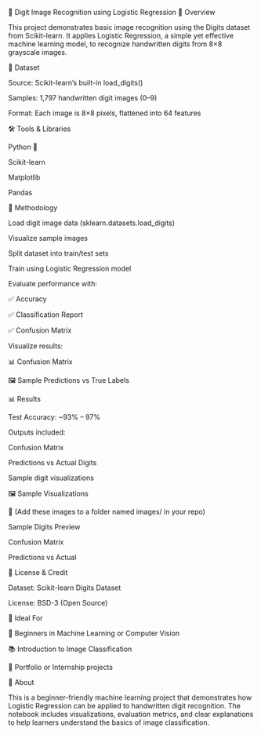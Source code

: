 🔢 Digit Image Recognition using Logistic Regression
📌 Overview

This project demonstrates basic image recognition using the Digits dataset from Scikit-learn.
It applies Logistic Regression, a simple yet effective machine learning model, to recognize handwritten digits from 8×8 grayscale images.

📂 Dataset

Source: Scikit-learn’s built-in load_digits()

Samples: 1,797 handwritten digit images (0–9)

Format: Each image is 8×8 pixels, flattened into 64 features

🛠️ Tools & Libraries

Python 🐍

Scikit-learn

Matplotlib

Pandas

🔎 Methodology

Load digit image data (sklearn.datasets.load_digits)

Visualize sample images

Split dataset into train/test sets

Train using Logistic Regression model

Evaluate performance with:

✅ Accuracy

✅ Classification Report

✅ Confusion Matrix

Visualize results:

📊 Confusion Matrix

🖼️ Sample Predictions vs True Labels

📊 Results

Test Accuracy: ~93% – 97%

Outputs included:

Confusion Matrix

Predictions vs Actual Digits

Sample digit visualizations

🖼️ Sample Visualizations

📌 (Add these images to a folder named images/ in your repo)

Sample Digits Preview

Confusion Matrix

Predictions vs Actual

📜 License & Credit

Dataset: Scikit-learn Digits Dataset

License: BSD-3 (Open Source)

🎯 Ideal For

🔰 Beginners in Machine Learning or Computer Vision

📚 Introduction to Image Classification

💼 Portfolio or Internship projects

📖 About

This is a beginner-friendly machine learning project that demonstrates how Logistic Regression can be applied to handwritten digit recognition.
The notebook includes visualizations, evaluation metrics, and clear explanations to help learners understand the basics of image classification.
